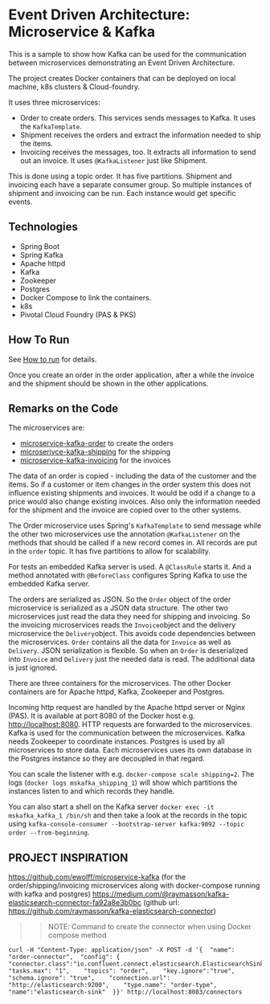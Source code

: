 Event Driven Architecture: Microservice & Kafka
==============================================

This is a sample to show how Kafka can be used for the communication
between microservices demonstrating an Event Driven Architecture.

The project creates Docker containers that can be deployed on local machine, k8s clusters & Cloud-foundry.

It uses three microservices:
- Order to create orders. This services sends messages to Kafka. It
  uses the `KafkaTemplate`.
- Shipment receives the orders and extract the
  information needed to ship the items.
- Invoicing receives the messages, too. It extracts all information to send
out an invoice. It uses `@KafkaListener` just like Shipment.

This is done using a topic order. It has five partitions. Shipment and
invoicing each have a separate consumer group. So multiple instances
of shipment and invoicing can be run. Each instance would get specific
events.

Technologies
------------

- Spring Boot
- Spring Kafka
- Apache httpd
- Kafka
- Zookeeper
- Postgres
- Docker Compose to link the containers.
- k8s
- Pivotal Cloud Foundry (PAS & PKS)

How To Run
----------

See [How to run](HOW-TO-RUN.md) for details.

Once you create an order in the order application, after a while the
invoice and the shipment should be shown in the other applications.

Remarks on the Code
-------------------

The microservices are: 
- [microservice-kafka-order](microservice-kafka/microservice-kafka-order) to create the orders
- [microserivce-kafka-shipping](microservice-kafka/microservice-kafka-shipping) for the shipping
- [microservice-kafka-invoicing](microservice-kafka/microservice-kafka-invoicing) for the invoices

The data of an order is copied - including the data of the customer
and the items. So if a customer or item changes in the order system
this does not influence existing shipments and invoices. It would be
odd if a change to a price would also change existing invoices. Also
only the information needed for the shipment and the invoice are
copied over to the other systems.

The Order microservice uses Spring's `KafkaTemplate` to send message
while the other two microservices use the annotation `@KafkaListener`
on the methods that should be called if a new record comes in. All
records are put in the `order` topic. It has five partitions to allow
for scalability.

For tests an embedded Kafka server is used. A `@ClassRule` starts
it. And a method annotated with `@BeforeClass` configures Spring Kafka
to use the embedded Kafka server.

The orders are serialized as JSON.
So the `Order` object of the order microservice is serialized as a JSON data structure.
The other two microservices just
read the data they need for shipping and invoicing. So the invoicing microservices reads the `Invoice`object and the 
delivery microservice the `Delivery`object.
This avoids code dependencies between the
microservices. `Order` contains all the data for `Invoice` as well as `Delivery`.
JSON serialization is flexible. So when an `Order` is deserialized into `Invoice` and `Delivery` just the needed data is read.
The additional data is just ignored.

There are three containers for the microservices. The other
Docker containers are for Apache httpd, Kafka, Zookeeper and Postgres.

Incoming http request are handled by the Apache httpd server or Nginx (PAS). It is
available at port 8080 of the Docker host
e.g. <http://localhost:8080>.  HTTP requests are forwarded to the
microservices. Kafka is used for the communication between the
microservices. Kafka needs Zookeeper to coordinate instances. Postgres
is used by all microservices to store data. Each microservices uses
its own database in the Postgres instance so they are decoupled in
that regard.

You can scale the listener with e.g. `docker-compose scale
shipping=2`. The logs (`docker logs
mskafka_shipping_1`) will show which partitions the instances listen
to and which records they handle.

You can also start a shell on the Kafka server `docker exec -it
mskafka_kafka_1 /bin/sh` and then take a look at the records in the
topic using `kafka-console-consumer --bootstrap-server kafka:9092
--topic order --from-beginning`.

## PROJECT INSPIRATION
https://github.com/ewolff/microservice-kafka (for the order/shipping/invoicing microservices along with docker-compose running with kafka and postgres)
https://medium.com/@raymasson/kafka-elasticsearch-connector-fa92a8e3b0bc (github url: https://github.com/raymasson/kafka-elasticsearch-connector)

>> NOTE: Command to create the connector when using Docker compose method

```
curl -H "Content-Type: application/json" -X POST -d '{  "name": "order-connector",  "config": {    "connector.class":"io.confluent.connect.elasticsearch.ElasticsearchSinkConnector",    "tasks.max": "1",    "topics": "order",    "key.ignore":"true",    "schema.ignore": "true",    "connection.url": "http://elasticsearch:9200",    "type.name": "order-type",    "name":"elasticsearch-sink"  }}' http://localhost:8083/connectors
```
